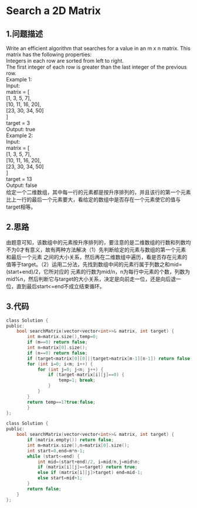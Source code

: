Search a 2D Matrix
===

1.问题描述
----

Write an efficient algorithm that searches for a value in an m x n matrix. This matrix has the following properties:<br>
Integers in each row are sorted from left to right.<br>
The first integer of each row is greater than the last integer of the previous row.<br>
Example 1:<br>
Input:<br>
matrix = [<br>
  [1,   3,  5,  7],<br>
  [10, 11, 16, 20],<br>
  [23, 30, 34, 50]<br>
]<br>
target = 3<br>
Output: true<br>
Example 2:<br>
Input:<br>
matrix = [<br>
  [1,   3,  5,  7],<br>
  [10, 11, 16, 20],<br>
  [23, 30, 34, 50]<br>
]<br>
target = 13<br>
Output: false<br>
给定一个二维数组，其中每一行的元素都是按升序排列的，并且该行的第一个元素比上一行的最后一个元素要大，看给定的数组中是否存在一个元素使它的值与target相等。

2.思路
---

由题意可知，该数组中的元素按升序排列的，要注意的是二维数组的行数和列数均不为0才有意义，故有两种方法解决（1）先判断给定的元素与数组的第一个元素和最后一个元素
之间的大小关系，然后再在二维数组中遍历，看是否存在元素的值等于target。（2）运用二分法，先找到数组中间的元素行属于列数之和mid=(start+end)/2，它所对应的
元素的行数为mid/n，n为每行中元素的个数，列数为mid%n，然后判断它与target的大小关系，决定是向前走一位，还是向后退一位，直到最后start<=end不成立结束循环。

3.代码
----

```c
class Solution {
public:
    bool searchMatrix(vector<vector<int>>& matrix, int target) {
        int m=matrix.size(),temp=0;
        if (m==0) return false;
        int n=matrix[0].size();
        if (n==0) return false;
        if (target<matrix[0][0]||target>matrix[m-1][n-1]) return false;
        for (int i=0; i<m; i++) {
            for (int j=0; j<n; j++) {
                if (target-matrix[i][j]==0) {
                    temp=1; break;
                }
            }
        }
        return temp==1?true:false;
        }
};
```

```c
class Solution {
public:
    bool searchMatrix(vector<vector<int>>& matrix, int target) {
        if (matrix.empty()) return false;
        int m=matrix.size(),n=matrix[0].size();
        int start=0,end=m*n-1;
        while (start<=end) {
            int mid=(start+end)/2, i=mid/n,j=mid%n;
            if (matrix[i][j]==target) return true;
            else if (matrix[i][j]>target) end=mid-1;
            else start=mid+1;
        }
        return false;
    }
};
```

